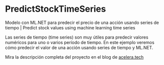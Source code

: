 # PredictStockTimeSeries
Modelo con ML.NET para predecir el precio de una acción usando series de tiempo | Predict stock values using machine learning time series 

Las series de tiempo (time series) son muy útiles para predecir valores numéricos para uno o varios período de tiempo. En este ejemplo veremos cómo predecir el valor de una acción usando series de tiempo y ML.NET.

Mira la descripción completa del proyecto en el blog de [acelera.tech](https://acelera.tech/2020/11/26/machine-learning-predecir-el-valor-de-una-accion-usando-series-de-tiempo/)
